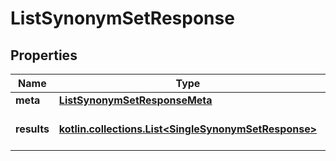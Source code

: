 
# ListSynonymSetResponse

## Properties
Name | Type | Description | Notes
------------ | ------------- | ------------- | -------------
**meta** | [**ListSynonymSetResponseMeta**](git/workplace-search-kotlin/openapi-generator/docs/ListSynonymSetResponseMeta.md) |  |  [optional]
**results** | [**kotlin.collections.List&lt;SingleSynonymSetResponse&gt;**](git/workplace-search-kotlin/openapi-generator/docs/SingleSynonymSetResponse.md) | The synonym list results |  [optional]



